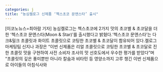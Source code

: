 ```yaml
---
categories: j
title: "농심켈로그 신제품 ‘첵스초코 문앤스타’ 출시"
---
```

[이코노뉴스=최아람 기자] 농심켈로그는 첵스초코에 2가지 맛의 초코별 & 초코달을 더한 ‘첵스초코 문앤스타(Moon & Star)’를 출시했다고 밝혔다.‘첵스초코 문앤스타’는 다크&밀크 초콜릿과 화이트 초콜릿으로 코팅한 초코별 & 초코달이 함유되어 있다.켈로그 마케팅팀 신지나 과장은 “이번 신제품은 리얼 초콜릿으로 코팅한 초코별 & 초코달로 진한 초콜릿 맛을 구현하여 사전 소비자 조사의 맛 선호도에서 우수한 평가를 받았다”며 “초콜릿의 깊은 풍미뿐만 아니라 칼슘과 비타민 등 영양소까지 고루 챙긴 이번 신제품으로 아이들의 아침식사와